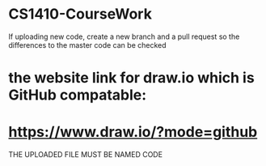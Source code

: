 # CS1410-CourseWork

If uploading new code, create a new branch and a pull request so the differences to the master code can be checked

# the website link for draw.io which is GitHub compatable:
# https://www.draw.io/?mode=github

THE UPLOADED FILE MUST BE NAMED CODE
